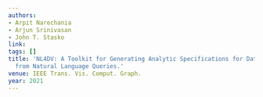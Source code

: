 ```yaml
---
authors:
- Arpit Narechania
- Arjun Srinivasan
- John T. Stasko
link:
tags: []
title: 'NL4DV: A Toolkit for Generating Analytic Specifications for Data Visualization
  from Natural Language Queries.'
venue: IEEE Trans. Vis. Comput. Graph.
year: 2021
---
```

